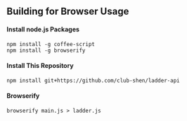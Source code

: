 
Building for Browser Usage
---

#### Install node.js Packages
```
npm install -g coffee-script
npm install -g browserify
```

#### Install This Repository
```
npm install git+https://github.com/club-shen/ladder-api
```

#### Browserify
```
browserify main.js > ladder.js
```
